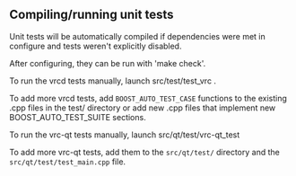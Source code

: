Compiling/running unit tests
------------------------------------

Unit tests will be automatically compiled if dependencies were met in configure
and tests weren't explicitly disabled.

After configuring, they can be run with 'make check'.

To run the vrcd tests manually, launch src/test/test_vrc .

To add more vrcd tests, add `BOOST_AUTO_TEST_CASE` functions to the existing
.cpp files in the test/ directory or add new .cpp files that
implement new BOOST_AUTO_TEST_SUITE sections.

To run the vrc-qt tests manually, launch src/qt/test/vrc-qt_test

To add more vrc-qt tests, add them to the `src/qt/test/` directory and
the `src/qt/test/test_main.cpp` file.
